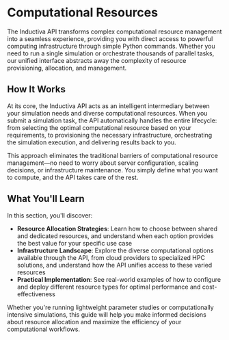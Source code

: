 # Computational Resources

The Inductiva API transforms complex computational resource management into a seamless experience, providing you with direct access to powerful computing infrastructure through simple Python commands. Whether you need to run a single simulation or orchestrate thousands of parallel tasks, our unified interface abstracts away the complexity of resource provisioning, allocation, and management.

## How It Works

At its core, the Inductiva API acts as an intelligent intermediary between your simulation needs and diverse computational resources. When you submit a simulation task, the API automatically handles the entire lifecycle: from selecting the optimal computational resource based on your requirements, to provisioning the necessary infrastructure, orchestrating the simulation execution, and delivering results back to you.

This approach eliminates the traditional barriers of computational resource management—no need to worry about server configuration, scaling decisions, or infrastructure maintenance. You simply define what you want to compute, and the API takes care of the rest.

## What You'll Learn

In this section, you'll discover:

- **Resource Allocation Strategies**: Learn how to choose between shared and dedicated resources, and understand when each option provides the best value for your specific use case
- **Infrastructure Landscape**: Explore the diverse computational options available through the API, from cloud providers to specialized HPC solutions, and understand how the API unifies access to these varied resources
- **Practical Implementation**: See real-world examples of how to configure and deploy different resource types for optimal performance and cost-effectiveness

Whether you're running lightweight parameter studies or computationally intensive simulations, this guide will help you make informed decisions about resource allocation and maximize the efficiency of your computational workflows.